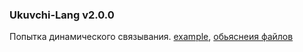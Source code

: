 ### Ukuvchi-Lang v2.0.0
Попытка динамического связывания.
[example](https://github.com/kosta2222/showUkuvchiLangDyn/blob/master/example.org), [обьяснеия файлов](https://github.com/kosta2222/showUkuvchiLangDyn/blob/master/Descript.org) 